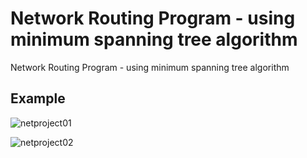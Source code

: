 # Network Routing Program - using minimum spanning tree algorithm
Network Routing Program - using minimum spanning tree algorithm

## Example

![netproject01](https://user-images.githubusercontent.com/26473614/36079694-9560927c-0f8e-11e8-86ce-7c3a184da726.png)

![netproject02](https://user-images.githubusercontent.com/26473614/36079783-75a8d79a-0f8f-11e8-9fb4-f046b8e72c4d.png)
